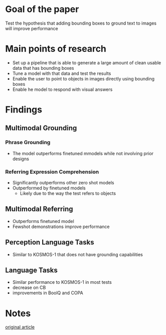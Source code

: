 # Goal of the paper
Test the hypothesis that adding bounding boxes to ground text to images will improve performance

# Main points of research
- Set up a pipeline that is able to generate a large amount of clean usable data that has bounding boxes
- Tune a model with that data and test the results
- Enable the user to point to objects in images directly using bounding boxes
- Enable he model to respond with visual answers 

# Findings
## Multimodal Grounding
### Phrase Grounding
- The model outperforms finetuned mmodels while not involving prior designs
### Referring Expression Comprehension
- Significantly outperforms other zero shot models
- Outperformed by finetuned models
  - Likely due to the way the test refers to objects
## Multimodal Referring
- Outperforms finetuned model
- Fewshot demonstrations improve performance
## Perception Language Tasks
- Similar to KOSMOS-1 that does not have grounding capabilities
## Language Tasks
- Similar performance to KOSMOS-1 in most tests
- decrease on CB
- improvements in BoolQ and COPA


# Notes


  
[original article](https://arxiv.org/abs/2306.14824)
